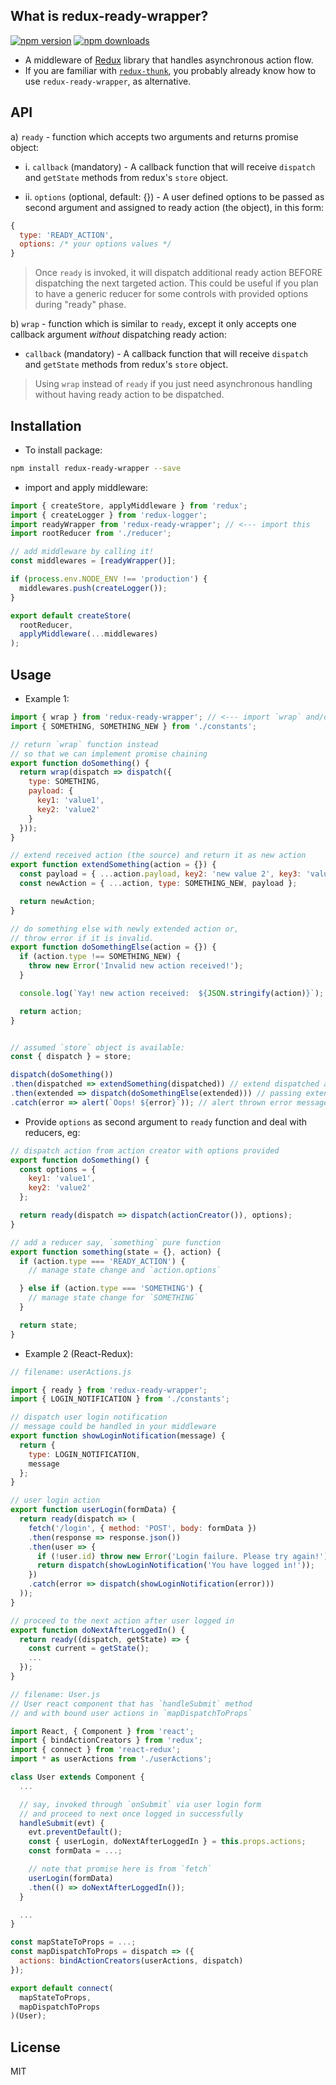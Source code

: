 ## What is redux-ready-wrapper?
[![npm version](https://img.shields.io/npm/v/redux-ready-wrapper.svg?style=flat)](https://www.npmjs.com/package/redux-ready-wrapper)
[![npm downloads](https://img.shields.io/npm/dm/redux-ready-wrapper.svg?style=flat)](https://www.npmjs.com/package/redux-ready-wrapper)

- A middleware of [Redux](http://redux.js.org/docs/introduction/) library that handles asynchronous action flow.
- If you are familiar with [`redux-thunk`](https://github.com/gaearon/redux-thunk), you probably already know how to use `redux-ready-wrapper`, as alternative.

## API
a) `ready` - function which accepts two arguments and returns promise object:

- i. `callback` (mandatory) - A callback function that will receive `dispatch` and `getState` methods from redux's `store` object.

- ii. `options` (optional, default: {}) - A user defined options to be passed as second argument and assigned to ready action (the object), in this form:

```js
{
  type: 'READY_ACTION',
  options: /* your options values */
}
```
> Once `ready` is invoked, it will dispatch additional ready action BEFORE dispatching the next targeted action. This could be useful if you plan to have a generic reducer for some controls with provided options during "ready" phase.

b) `wrap` - function which is similar to `ready`, except it only accepts one callback argument _without_ dispatching ready action:

- `callback` (mandatory) - A callback function that will receive `dispatch` and `getState` methods from redux's `store` object.

> Using `wrap` instead of `ready` if you just need asynchronous handling without having ready action to be dispatched.

## Installation
- To install package:

```sh
npm install redux-ready-wrapper --save
```

- import and apply middleware:

```js
import { createStore, applyMiddleware } from 'redux';
import { createLogger } from 'redux-logger';
import readyWrapper from 'redux-ready-wrapper'; // <--- import this
import rootReducer from './reducer';

// add middleware by calling it!
const middlewares = [readyWrapper()];

if (process.env.NODE_ENV !== 'production') {
  middlewares.push(createLogger());
}

export default createStore(
  rootReducer,
  applyMiddleware(...middlewares)
);
```

## Usage

- Example 1:

```js
import { wrap } from 'redux-ready-wrapper'; // <--- import `wrap` and/or `ready`
import { SOMETHING, SOMETHING_NEW } from './constants';

// return `wrap` function instead
// so that we can implement promise chaining
export function doSomething() {
  return wrap(dispatch => dispatch({
    type: SOMETHING,
    payload: {
      key1: 'value1',
      key2: 'value2'
    }
  }));
}

// extend received action (the source) and return it as new action
export function extendSomething(action = {}) {
  const payload = { ...action.payload, key2: 'new value 2', key3: 'value 3' };
  const newAction = { ...action, type: SOMETHING_NEW, payload };

  return newAction;
}

// do something else with newly extended action or,
// throw error if it is invalid.
export function doSomethingElse(action = {}) {
  if (action.type !== SOMETHING_NEW) {
    throw new Error('Invalid new action received!');
  }

  console.log(`Yay! new action received:  ${JSON.stringify(action)}`);

  return action;
}


// assumed `store` object is available:
const { dispatch } = store;

dispatch(doSomething())
.then(dispatched => extendSomething(dispatched)) // extend dispatched action from `doSomething`
.then(extended => dispatch(doSomethingElse(extended))) // passing extended action to `doSomethingElse` and dispatch
.catch(error => alert(`Oops! ${error}`)); // alert thrown error message if invalid action
```

- Provide `options` as second argument to `ready` function and deal with reducers, eg:

```js
// dispatch action from action creator with options provided
export function doSomething() {
  const options = {
    key1: 'value1',
    key2: 'value2'
  };

  return ready(dispatch => dispatch(actionCreator()), options);
}

// add a reducer say, `something` pure function
export function something(state = {}, action) {
  if (action.type === 'READY_ACTION') {
    // manage state change and `action.options`

  } else if (action.type === 'SOMETHING') {
    // manage state change for `SOMETHING`
  }

  return state;
}
```
- Example 2 (React-Redux):

```js
// filename: userActions.js

import { ready } from 'redux-ready-wrapper';
import { LOGIN_NOTIFICATION } from './constants';

// dispatch user login notification
// message could be handled in your middleware
export function showLoginNotification(message) {
  return {
    type: LOGIN_NOTIFICATION,
    message
  };
}

// user login action
export function userLogin(formData) {
  return ready(dispatch => (
    fetch('/login', { method: 'POST', body: formData })
    .then(response => response.json())
    .then(user => {
      if (!user.id) throw new Error('Login failure. Please try again!');
      return dispatch(showLoginNotification('You have logged in!'));
    })
    .catch(error => dispatch(showLoginNotification(error)))
  ));
}

// proceed to the next action after user logged in
export function doNextAfterLoggedIn() {
  return ready((dispatch, getState) => {
    const current = getState();
    ...
  });
}
```

```js
// filename: User.js
// User react component that has `handleSubmit` method
// and with bound user actions in `mapDispatchToProps`

import React, { Component } from 'react';
import { bindActionCreators } from 'redux';
import { connect } from 'react-redux';
import * as userActions from './userActions';

class User extends Component {
  ...

  // say, invoked through `onSubmit` via user login form
  // and proceed to next once logged in successfully
  handleSubmit(evt) {
    evt.preventDefault();
    const { userLogin, doNextAfterLoggedIn } = this.props.actions;
    const formData = ...;

    // note that promise here is from `fetch`
    userLogin(formData)
    .then(() => doNextAfterLoggedIn());
  }

  ...
}

const mapStateToProps = ...;
const mapDispatchToProps = dispatch => ({
  actions: bindActionCreators(userActions, dispatch)
});

export default connect(
  mapStateToProps,
  mapDispatchToProps
)(User);
```

## License
MIT
